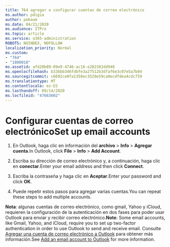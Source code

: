 ```yaml
---
title: 764 agregar o configurar cuentas de correo electrónico
ms.author: pdigia
author: pebaum
ms.date: 04/21/2020
ms.audience: ITPro
ms.topic: article
ms.service: o365-administration
ROBOTS: NOINDEX, NOFOLLOW
localization_priority: Normal
ms.custom:
- "764"
- "1800018"
ms.assetid: afd20b89-09e9-4746-ac16-e282382dd948
ms.openlocfilehash: b33bbb346fdbfe3a27512b3dfaf6e3c07e5a7b04
ms.sourcegitcommit: c6692ce0fa1358ec3529e59ca0ecdfdea4cdc759
ms.translationtype: MT
ms.contentlocale: es-ES
ms.lasthandoff: 09/14/2020
ms.locfileid: "47663602"
---
```

# <a name="set-up-email-accounts"></a><span data-ttu-id="2fe73-102">Configurar cuentas de correo electrónico</span><span class="sxs-lookup"><span data-stu-id="2fe73-102">Set up email accounts</span></span>

1. <span data-ttu-id="2fe73-103">En Outlook, haga clic en información del **archivo**  >  **Info**  >  **Agregar cuenta**.</span><span class="sxs-lookup"><span data-stu-id="2fe73-103">In Outlook, click **File** > **Info** > **Add Account**.</span></span>

2. <span data-ttu-id="2fe73-104">Escriba su dirección de correo electrónico y, a continuación, haga clic en **conectar**.</span><span class="sxs-lookup"><span data-stu-id="2fe73-104">Enter your email address and then click **Connect**.</span></span>

3. <span data-ttu-id="2fe73-105">Escriba la contraseña y haga clic en **Aceptar**.</span><span class="sxs-lookup"><span data-stu-id="2fe73-105">Enter your password and click **OK**.</span></span>

4. <span data-ttu-id="2fe73-106">Puede repetir estos pasos para agregar varias cuentas.</span><span class="sxs-lookup"><span data-stu-id="2fe73-106">You can repeat these steps to add multiple accounts.</span></span>

<span data-ttu-id="2fe73-107">**Nota**: algunas cuentas de correo electrónico, como gmail, Yahoo y iCloud, requieren la configuración de la autenticación en dos fases para poder usar Outlook para enviar y recibir correo electrónico.</span><span class="sxs-lookup"><span data-stu-id="2fe73-107">**Note**: Some email accounts, like Gmail, Yahoo, and iCloud, require you to set up two-factor authentication in order to use Outlook to send and receive email.</span></span> <span data-ttu-id="2fe73-108">Consulte [Agregar una cuenta de correo electrónico a Outlook](https://support.office.com/article/6e27792a-9267-4aa4-8bb6-c84ef146101b.aspx) para obtener más información.</span><span class="sxs-lookup"><span data-stu-id="2fe73-108">See [Add an email account to Outlook](https://support.office.com/article/6e27792a-9267-4aa4-8bb6-c84ef146101b.aspx) for more information.</span></span>
  